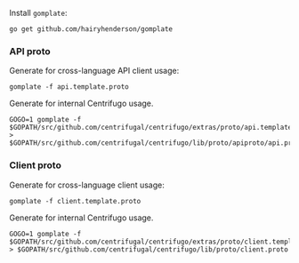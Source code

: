 Install `gomplate`:

```
go get github.com/hairyhenderson/gomplate
```

### API proto

Generate for cross-language API client usage:

```
gomplate -f api.template.proto
```

Generate for internal Centrifugo usage.

```
GOGO=1 gomplate -f $GOPATH/src/github.com/centrifugal/centrifugo/extras/proto/api.template.proto > $GOPATH/src/github.com/centrifugal/centrifugo/lib/proto/apiproto/api.proto
```

### Client proto

Generate for cross-language client usage:

```
gomplate -f client.template.proto
```

Generate for internal Centrifugo usage.

```
GOGO=1 gomplate -f $GOPATH/src/github.com/centrifugal/centrifugo/extras/proto/client.template.proto > $GOPATH/src/github.com/centrifugal/centrifugo/lib/proto/client.proto
```
